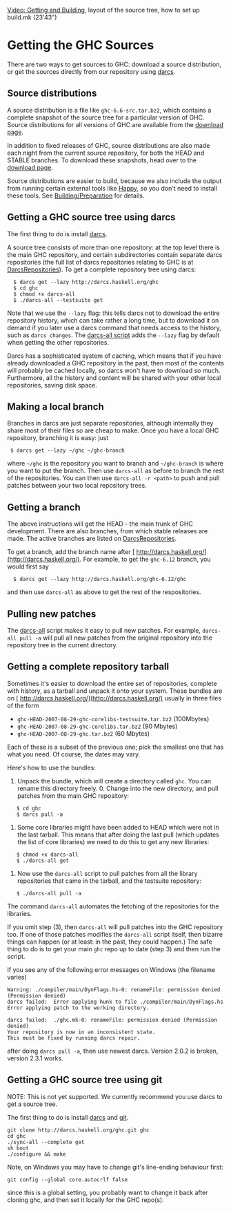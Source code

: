 [ Video: Getting and Building](http://video.google.com/videoplay?docid=7166458546326012899), layout of the source tree, how to set up build.mk (23'43")

# Getting the GHC Sources


There are two ways to get sources to GHC: download a source distribution, or get the sources directly from our repository using [ darcs](http://darcs.net/).

## Source distributions


A source distribution is a file like `ghc-6.6-src.tar.bz2`, which contains a complete snapshot of the source tree for a particular version of GHC.  Source distributions for all versions of GHC are available from the [download page](http://www.haskell.org/ghc/download.html).


In addition to fixed releases of GHC, source distributions are also made each night from the current source repository, for both the HEAD and STABLE branches.  To download these snapshots, head over to the [download page](http://www.haskell.org/ghc/download.html).


Source distributions are easier to build, because we also include the output from running certain external tools like [ Happy](http://haskell.org/happy), so you don't need to install these tools.  See [Building/Preparation](building/preparation) for details.

## Getting a GHC source tree using darcs


The first thing to do is install [ darcs](http://darcs.net/).


A source tree consists of more than one repository: at the top level there is the main GHC repository, and certain subdirectories contain separate darcs repositories (the full list of darcs repositories relating to GHC is at [DarcsRepositories](darcs-repositories)).  To get a complete repository tree using darcs:

```wiki
  $ darcs get --lazy http://darcs.haskell.org/ghc
  $ cd ghc
  $ chmod +x darcs-all
  $ ./darcs-all --testsuite get
```


Note that we use the `--lazy` flag: this tells darcs not to download the entire repository history, which can take rather a long time, but to download it on demand if you later use a darcs command that needs access to the history, such as `darcs changes`.  The [darcs-all script](building/darcs-all) adds the `--lazy` flag by default when getting the other repositories.


Darcs has a sophisticated system of caching, which means that if you have already downloaded a GHC repository in the past, then most of the contents will probably be cached locally, so darcs won't have to download so much.  Furthermore, all the history and content will be shared with your other local repositories, saving disk space.

## Making a local branch


Branches in darcs are just separate repositories, although internally they share most of their files so are cheap to make.  Once you have a local GHC repository, branching it is easy: just

```wiki
 $ darcs get --lazy ~/ghc ~/ghc-branch
```


where `~/ghc` is the repository you want to branch and `~/ghc-branch` is where you want to put the branch.  Then use `darcs-all` as before to branch the rest of the repositories.  You can then use `darcs-all -r <path>` to push and pull patches between your two local repository trees.

## Getting a branch


The above instructions will get the HEAD - the main trunk of GHC development.  There are also branches, from which stable releases are made.  The active branches are listed on [DarcsRepositories](darcs-repositories).


To get a branch, add the branch name after [ http://darcs.haskell.org/](http://darcs.haskell.org/).  For example, to get the `ghc-6.12` branch, you would first say 

```wiki
  $ darcs get --lazy http://darcs.haskell.org/ghc-6.12/ghc
```


and then use `darcs-all` as above to get the rest of the respositories.

## Pulling new patches


The [darcs-all](building/darcs-all) script makes it easy to pull new patches.  For example, `darcs-all pull -a` will pull all new patches from the original repository into the repository tree in the current directory.

## Getting a complete repository tarball


Sometimes it's easier to download the entire set of repositories, complete with history, as a tarball and unpack it onto your system.  These bundles are on [ http://darcs.haskell.org/](http://darcs.haskell.org/) usually in three files of the form 

- `ghc-HEAD-2007-08-29-ghc-corelibs-testsuite.tar.bz2` (100Mbytes)
- `ghc-HEAD-2007-08-29-ghc-corelibs.tar.bz2` (90 Mbytes)
- `ghc-HEAD-2007-08-29-ghc.tar.bz2` (60 Mbytes)


Each of these is a subset of the previous one; pick the smallest one that has what you need.  Of course, the dates may vary.  


Here's how to use the bundles:

1. Unpack the bundle, which will create a directory called `ghc`.  You can rename this directory freely. 0. Change into the new directory, and pull patches from the main GHC repository:

  ```wiki
     $ cd ghc
     $ darcs pull -a
  ```
1. Some core libraries might have been added to HEAD which were not in the last tarball. This means that after doing the last pull (which updates the list of core libraries) we need to do this to get any new libraries:

  ```wiki
     $ chmod +x darcs-all
     $ ./darcs-all get
  ```
1. Now use the `darcs-all` script to pull patches from all the library repositories that came in the tarball, and the testsuite repository:

  ```wiki
     $ ./darcs-all pull -a
  ```

  The command `darcs-all` automates the fetching of the repositories for the libraries.


If you omit step (3), then `darcs-all` will pull patches into the GHC repository too. If one of those patches modifies the `darcs-all` script itself, then bizarre things can happen (or at least: in the past, they could happen.) The safe thing to do is to get your main `ghc` repo up to date (step 3) and then run the script.


If you see any of the following error messages on Windows (the filename varies)

```wiki
Warning: ./compiler/main/DynFlags.hs-0: renameFile: permission denied (Permission denied)
darcs failed:  Error applying hunk to file ./compiler/main/DynFlags.hs
Error applying patch to the working directory.
```

```wiki
darcs failed:  ./ghc.mk-0: renameFile: permission denied (Permission denied)
Your repository is now in an inconsistent state.
This must be fixed by running darcs repair.
```


after doing `darcs pull -a`, then use newest darcs. Version 2.0.2 is broken, version 2.3.1 works.

## Getting a GHC source tree using git


NOTE: This is not yet supported. We currently recommend you use darcs to get a source tree.


The first thing to do is install [ darcs](http://darcs.net/) and [ git](http://git.or.cz/).

```wiki
git clone http://darcs.haskell.org/ghc.git ghc
cd ghc
./sync-all --complete get
sh boot
./configure && make
```


Note, on Windows you may have to change git's line-ending behaviour first:

```wiki
git config --global core.autocrlf false
```


since this is a global setting, you probably want to change it back after cloning ghc, and then set it locally for the GHC repo(s).
